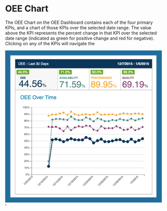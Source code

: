 # OEE Chart

 The OEE Chart on the OEE Dashboard contains each of the four primary KPIs, and a chart of those KPIs over the selected date range.
 The value above the KPI represents the percent change in that KPI over the selected date range (indicated as green for positive change and red for negative).
 Clicking on any of the KPIs will navigate the 
 
 ![](OEEChart.png)'
